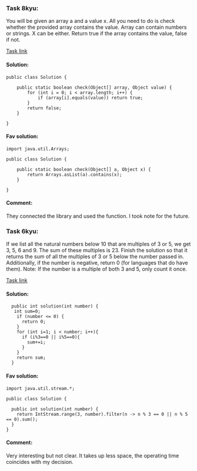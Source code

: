 ### Task 8kyu:
You will be given an array a and a value x. All you need to do is check whether the provided array contains the value.
Array can contain numbers or strings. X can be either.
Return true if the array contains the value, false if not.

[Task link](https://www.codewars.com/kata/57cc975ed542d3148f00015b)

#### Solution:
```
public class Solution {

    public static boolean check(Object[] array, Object value) {
        for (int i = 0; i < array.length; i++) {
            if (array[i].equals(value)) return true;
        }
        return false;
    }

}
```

#### Fav solution:
```
import java.util.Arrays;

public class Solution {

    public static boolean check(Object[] a, Object x) {
        return Arrays.asList(a).contains(x);
    }

}
```

#### Comment:
They connected the library and used the function. I took note for the future.

### Task 6kyu:
If we list all the natural numbers below 10 that are multiples of 3 or 5, we get 3, 5, 6 and 9. The sum of these multiples is 23.
Finish the solution so that it returns the sum of all the multiples of 3 or 5 below the number passed in. Additionally, if the number is negative, return 0 (for languages that do have them).
Note: If the number is a multiple of both 3 and 5, only count it once.

[Task link](https://www.codewars.com/kata/514b92a657cdc65150000006/train/java)

#### Solution:
```
  public int solution(int number) {
   int sum=0;
    if (number <= 0) {
      return 0;
    }
    for (int i=1; i < number; i++){
      if (i%3==0 || i%5==0){
        sum+=i;
      }
    }
    return sum;
  }
```

#### Fav solution:
```
import java.util.stream.*;

public class Solution {

  public int solution(int number) {
    return IntStream.range(3, number).filter(n -> n % 3 == 0 || n % 5 == 0).sum();
  }
}
```

#### Comment:
Very interesting but not clear. It takes up less space, the operating time coincides with my decision.

